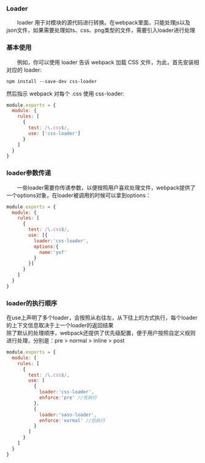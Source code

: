 ### Loader
&emsp;&emsp;loader 用于对模块的源代码进行转换。在webpack里面，只能处理js以及json文件，如果需要处理如ts、css、png类型的文件，需要引入loader进行处理
### 基本使用
&emsp;&emsp;例如，你可以使用 loader 告诉 webpack 加载 CSS 文件，为此，首先安装相对应的 loader:
```
npm install --save-dev css-loader
```
然后指示 webpack 对每个 .css 使用 css-loader:
```js
module.exports = {
  module: {
    rules: [
      {
        test: /\.css$/,
        use: ['css-loader']
      }
    ]
  }
}
```
### loader参数传递
&emsp;&emsp;一些loader需要你传递参数，以便按照用户喜欢处理文件，webpack提供了一个options对象，在loader被调用的时候可以拿到options：
```js
module.exports = {
  module: {
    rules: [
      {
        test: /\.css$/,
        use: [{
          loader:'css-loader',
          options:{
            name:'yxf'
          }
        }]
      }
    ]
  }
}
```
### loader的执行顺序
在use上声明了多个loader，会按照从右往左，从下往上的方式执行，每个loader的上下文信息取决于上一个loader的返回结果</br>
除了默认的处理顺序，webpack还提供了优先级配置，便于用户按照自定义规则进行处理，分别是：pre > normal > inline > post 
```js
module.exports = {
  module: {
    rules: [
      {
        test: /\.css$/,
        use: [
          {
            loader:'css-loader',
            enforce:'pre' //先执行
          },
          {
            loader:'sass-loader',
            enforce:'normal' //后执行
          }
        ] 
      }
    ]
  }
}
```



